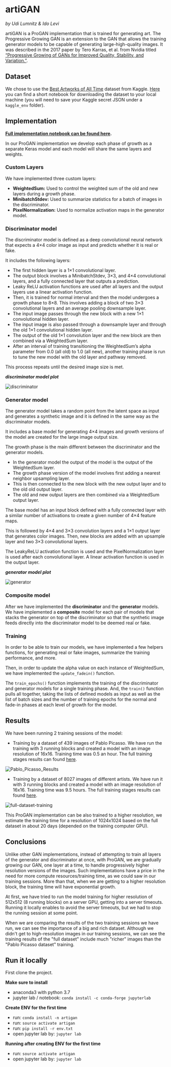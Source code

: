 # artiGAN

*by Udi Lumnitz & Ido Levi*

artiGAN is a ProGAN implementation that is trained for generating art. The Progressive Growing GAN is an extension to the GAN that allows the training generator models to be capable of generating large-high-quality images. It was described in the 2017 paper by Tero Karras, et al. from Nvidia titled [“Progressive Growing of GANs for Improved Quality, Stability, and Variation.”](https://arxiv.org/abs/1710.10196).

## Dataset

We chose to use the [Best Artworks of All Time](https://www.kaggle.com/ikarus777/best-artworks-of-all-time) dataset from Kaggle. [Here](https://github.com/lomudi/artigan/blob/main/load_dataset_from_kaggle.ipynb) you can find a short notebook for downloading the dataset to your local machine (you will need to save your Kaggle secret JSON under a `kaggle_env` folder).

## Implementation

**[Full implementation notebook can be found here](https://github.com/lomudi/artigan/blob/main/ArtiGAN.ipynb).**

In our ProGAN implementation we develop each phase of growth as a separate Keras model and each model will share the same layers and weights.

### Custom Layers

We have implemented three custom layers:

* **WeightedSum:** Used to control the weighted sum of the old and new layers during a growth phase.
* **MinibatchStdev:** Used to summarize statistics for a batch of images in the discriminator.
* **PixelNormalization:** Used to normalize activation maps in the generator model.

### Discriminator model

The discriminator model is defined as a deep convolutional neural network that expects a 4×4 color image as input and predicts whether it is real or fake.

It includes the following layers:

* The first hidden layer is a 1×1 convolutional layer.
* The output block involves a MinibatchStdev, 3×3, and 4×4 convolutional layers, and a fully connected layer that outputs a prediction.
* Leaky ReLU activation functions are used after all layers and the output layers use a linear activation function.
* Then, it is trained for normal interval and then the model undergoes a growth phase to 8×8. This involves adding a block of two 3×3 convolutional layers and an average pooling downsample layer.
* The input image passes through the new block with a new 1×1 convolutional hidden layer. 
* The input image is also passed through a downsample layer and through the old 1×1 convolutional hidden layer. 
* The output of the old 1×1 convolution layer and the new block are then combined via a WeightedSum layer.
* After an interval of training transitioning the WeightedSum’s alpha parameter from 0.0 (all old) to 1.0 (all new), another training phase is run to tune the new model with the old layer and pathway removed.

This process repeats until the desired image size is met.

***discriminator model plot***

![discriminator](discriminator_plot.png)

### Generator model

The generator model takes a random point from the latent space as input and generates a synthetic image and it is defined in the same way as the discriminator models.

It includes a base model for generating 4×4 images and growth versions of the model are created for the large image output size.

The growth phase is the main different between the discriminator and the generator models.

* In the generator model the output of the model is the output of the WeightedSum layer.
* The growth phase version of the model involves first adding a nearest neighbor upsampling layer.
* This is then connected to the new block with the new output layer and to the old old output layer.
* The old and new output layers are then combined via a WeightedSum output layer.

The base model has an input block defined with a fully connected layer with a similar number of activations to create a given number of 4×4 feature maps.

This is followed by 4×4 and 3×3 convolution layers and a 1×1 output layer that generates color images. Then, new blocks are added with an upsample layer and two 3×3 convolutional layers.

The LeakyReLU activation function is used and the PixelNormalization layer is used after each convolutional layer. A linear activation function is used in the output layer.

***generator model plot***

![generator](generator_plot.png)

### Composite model

After we have implemented the **discriminator** and the **generator** models. We have implemented a **composite** model for each pair of models that stacks the generator on top of the discriminator so that the synthetic image feeds directly into the discriminator model to be deemed real or fake.

### Training

In order to be able to train our models, we have implemented a few helpers functions, for generating real or fake images, summarize the training performance, and more.

Then, in order to update the alpha value on each instance of WeightedSum, we have implemented the `update_fadein()` function.

The `train_epochs()` function implements the training of the discriminator and generator models for a single training phase. And, the `train()` function pulls all together, taking the lists of defined models as input as well as the list of batch sizes and the number of training epochs for the normal and fade-in phases at each level of growth for the model.

## Results

We have been running 2 training sessions of the model:

* Training by a dataset of 439 images of Pablo Picasso. We have run the training with 3 running blocks and created a model with an image resolution of 16x16. Training time was 0.5 an hour. The full training stages results can found [here](https://github.com/lomudi/artigan/blob/main/Pablo_Picasso_Results).

![Pablo_Picasso_Results](Pablo_Picasso_Results/artigan.gif)

* Training by a dataset of 8027 images of different artists. We have run it with 3 running blocks and created a model with an image resolution of 16x16. Training time was 9.5 hours. The full training stages results can found [here](https://github.com/lomudi/artigan/blob/main/full-dataset-results).

![full-dataset-training](full-dataset-results/artigan.gif)

This ProGAN implementation can be also trained to a higher resolution, we estimate the training time for a resolution of 1024x1024 based on the full dataset in about 20 days (depended on the training computer GPU).

## Conclusions

Unlike other GAN implementations, instead of attempting to train all layers of the generator and discriminator at once, with ProGAN, we are gradually growing our GAN, one layer at a time, to handle progressively higher resolution versions of the images. Such implementations have a price in the need for more compute resources/training time, as we could saw in our training sessions. More than that, when we are getting to a higher resolution block, the training time will have exponential growth.

At first, we have tried to run the model training for higher resolution of 512x512 (8 running blocks) on a server GPU, getting into a server timeouts. Running it locally enables to avoid the server timeouts, but we had to stop the running session at some point.

When we are comparing the results of the two training sessions we have run, we can see the importance of a big and rich dataset. Although we didn't get to high-resolution images in our training sessions, we can see the training results of the "full dataset" include much "richer" images than the "Pablo Picasso dataset" training.

## Run it locally

First clone the project.

**Make sure to install**

* anaconda3 with python 3.7
* jupyter lab / notebook: `conda install -c conda-forge jupyterlab`

**Create ENV for the first time**

* run: `conda install -n artigan`
* run: `source activate artigan`
* run: `pip install -r env.txt`
* open jupyter lab by: `jupyter lab`

**Running after creating ENV for the first time**

* run: `source activate artigan`
* open jupyter lab by: `jupyter lab`
